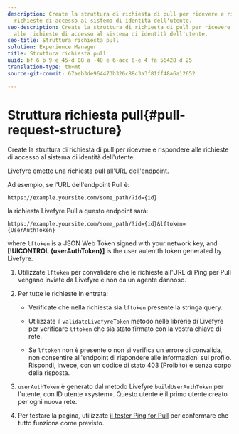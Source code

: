 ```yaml
---
description: Create la struttura di richiesta di pull per ricevere e rispondere alle
  richieste di accesso al sistema di identità dell'utente.
seo-description: Create la struttura di richiesta di pull per ricevere e rispondere
  alle richieste di accesso al sistema di identità dell'utente.
seo-title: Struttura richiesta pull
solution: Experience Manager
title: Struttura richiesta pull
uuid: bf 6 b 9 e 45-d 08 a -48 e 6-acc 6-e 4 fa 56428 d 25
translation-type: tm+mt
source-git-commit: 67aeb3de964473b326c88c3a3f81ff48a6a12652

---
```



# Struttura richiesta pull{#pull-request-structure}

Create la struttura di richiesta di pull per ricevere e rispondere alle richieste di accesso al sistema di identità dell'utente.

Livefyre emette una richiesta pull all'URL dell'endpoint.

Ad esempio, se l'URL dell'endpoint Pull è:

```
https://example.yoursite.com/some_path/?id={id}
```

la richiesta Livefyre Pull a questo endpoint sarà:

```
https://example.yoursite.com/some_path/?id={id}&lftoken={UserAuthToken}
```

where `lftoken` is a JSON Web Token signed with your network key, and **[!UICONTROL {userAuthToken}]** is the user autentth token generated by Livefyre.

1. Utilizzate `lftoken` per convalidare che le richieste all'URL di Ping per Pull vengano inviate da Livefyre e non da un agente dannoso.
1. Per tutte le richieste in entrata:

   * Verificate che nella richiesta sia `lftoken` presente la stringa query.
   * Utilizzate il `validateLivefyreToken` metodo nelle librerie di Livefyre per verificare `lftoken` che sia stato firmato con la vostra chiave di rete.

   * Se `lftoken` non è presente o non si verifica un errore di convalida, non consentire all'endpoint di rispondere alle informazioni sul profilo. Rispondi, invece, con un codice di stato 403 (Proibito) e senza corpo della risposta.

1. `userAuthToken` è generato dal metodo Livefyre `buildUserAuthToken` per l'utente, con ID utente «system». Questo utente è il primo utente creato per ogni nuova rete.
1. Per testare la pagina, utilizzate [il tester Ping for Pull](https://livefyre-p4p-wizard.herokuapp.com/home) per confermare che tutto funziona come previsto.
